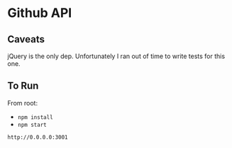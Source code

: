 # Github API

## Caveats

jQuery is the only dep. Unfortunately I ran out of time to write tests for this one.


## To Run
From root:
- `npm install`
- `npm start`

`http://0.0.0.0:3001`


